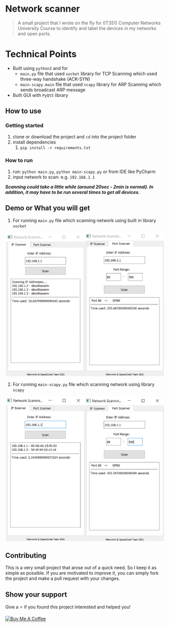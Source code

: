 # Network scanner

> A small project that I wrote on the fly for (IT351) Computer Networks University Course to identify and label the devices in my networks and open ports.


# Technical Points
- Built using `python3` and for 
  - `main.py` file that used `socket` library for TCP Scanning which used three-way handshake (ACK-SYN)
  - `main-scapy.main` file that used `scapy` library for ARP Scanning which sends broadcast ARP message
- Built GUI with `PyQt5` library

## How to use

### Getting started
 1. clone or download the project and `cd` into the project folder
 2. install dependencies
    1. `pip install -r requirements.txt`

### How to run
1. run: `python main.py`, `python main-scapy.py` or from IDE like PyCharm
2. input network to scan: e.g. `192.168.1.1`

***Scanning could take a little while (around 20sec - 2min is normal). In addition, it may have to be run several times to get all devices.***

## Demo or What you will get
1. For running `main.py` file which scanning network using built in library `socket`

<p align="center" width="100%">
  <img src="https://github.com/aboelkassem/Network-Scanner/blob/master/images/main.jpg" width="500" hight="500"/>
</p>

2. For running `main-scapy.py` file which scanning network using library `scapy`

<p align="center" width="100%">
  <img src="https://github.com/aboelkassem/Network-Scanner/blob/master/images/main-scapy.jpg" width="500" hight="500"/>
</p>

## Contributing
This is a very small project that arose out of a quick need. So I keep it as simple as possible. If you are motivated to improve it, you can simply fork the project and make a pull request with your changes. 

## Show your support

Give a ⭐️ if you found this project interested and helped you!

<a href="https://www.buymeacoffee.com/aboelkassem" target="_blank"><img src="https://www.buymeacoffee.com/assets/img/custom_images/orange_img.png" alt="Buy Me A Coffee" style="height: 41px !important;width: 174px !important;box-shadow: 0px 3px 2px 0px rgba(190, 190, 190, 0.5) !important;-webkit-box-shadow: 0px 3px 2px 0px rgba(190, 190, 190, 0.5) !important;" ></a>


